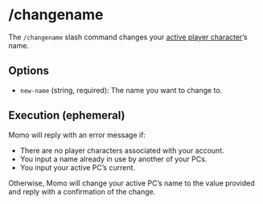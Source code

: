 # /changename

The `/changename` slash command changes your [active player character](../active-pc.md)’s name.

## Options

- `new-name` (string, required): The name you want to change to.

## Execution (ephemeral)

Momo will reply with an error message if:

- There are no player characters associated with your account.
- You input a name already in use by another of your PCs.
- You input your active PC’s current.

Otherwise, Momo will change your active PC’s name to the value provided and reply with a confirmation of the change.
